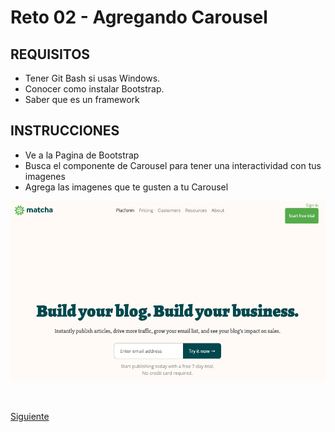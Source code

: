 # Reto 02 - Agregando Carousel

## REQUISITOS
- Tener Git Bash si usas Windows.
- Conocer como instalar Bootstrap.
- Saber que es un framework

## INSTRUCCIONES

- Ve a la Pagina de Bootstrap
- Busca el componente de Carousel para tener una interactividad con tus imagenes
- Agrega las imagenes que te gusten a tu Carousel

![Estilos de acciones en el navbar rotos](../assets/broken-navbar-actions.png)


<br/>

[Siguiente](../Ejemplo-03)
